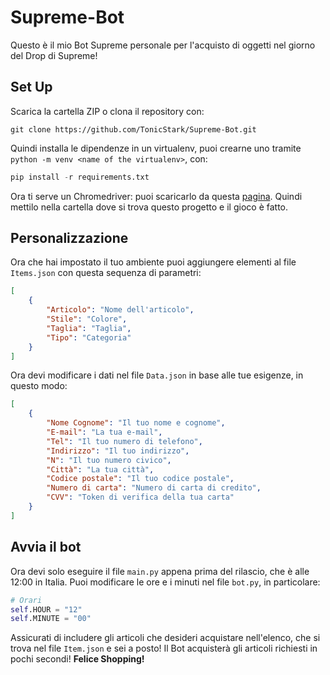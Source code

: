 # Supreme-Bot
Questo è il mio Bot Supreme personale per l'acquisto di oggetti nel giorno del Drop di Supreme!

## Set Up
Scarica la cartella ZIP o clona il repository con:
```
git clone https://github.com/TonicStark/Supreme-Bot.git
```

Quindi installa le dipendenze in un virtualenv, puoi crearne uno tramite `python -m venv <name of the virtualenv>`, con:
```python
pip install -r requirements.txt
```

Ora ti serve un Chromedriver: puoi scaricarlo da questa [pagina](https://chromedriver.chromium.org/downloads). Quindi mettilo nella cartella dove si trova questo progetto e il gioco è fatto.

## Personalizzazione
Ora che hai impostato il tuo ambiente puoi aggiungere elementi al file `Items.json` con questa sequenza di parametri:

```JSON
[
    {
        "Articolo": "Nome dell'articolo",
        "Stile": "Colore",
        "Taglia": "Taglia",
        "Tipo": "Categoria"
    }
]
```

Ora devi modificare i dati nel file `Data.json` in base alle tue esigenze, in questo modo:

```JSON
[
    {
        "Nome Cognome": "Il tuo nome e cognome",
        "E-mail": "La tua e-mail",
        "Tel": "Il tuo numero di telefono",
        "Indirizzo": "Il tuo indirizzo",
        "N": "Il tuo numero civico",
        "Città": "La tua città",
        "Codice postale": "Il tuo codice postale",
        "Numero di carta": "Numero di carta di credito",
        "CVV": "Token di verifica della tua carta"
    }
]
```

## Avvia il bot
Ora devi solo eseguire il file `main.py` appena prima del rilascio, che è alle 12:00 in Italia. Puoi modificare le ore e i minuti nel file `bot.py`, in particolare:
```python
# Orari
self.HOUR = "12"
self.MINUTE = "00"
```
Assicurati di includere gli articoli che desideri acquistare nell'elenco, che si trova nel file `Item.json` e sei a posto! Il Bot acquisterà gli articoli richiesti in pochi secondi! **Felice Shopping!**